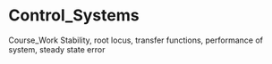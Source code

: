 # Control_Systems
 Course_Work Stability, root locus, transfer functions, performance of system, steady state error
